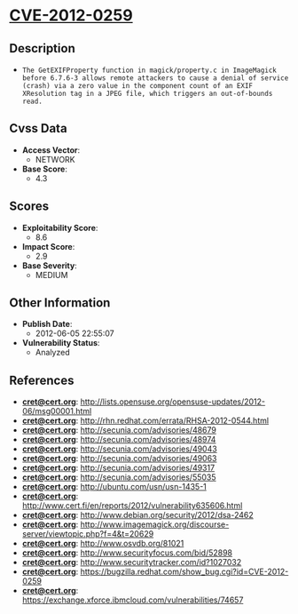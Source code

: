 
# [CVE-2012-0259](https://cve.mitre.org/cgi-bin/cvename.cgi?name=CVE-2012-0259)

## Description

- `The GetEXIFProperty function in magick/property.c in ImageMagick before 6.7.6-3 allows remote attackers to cause a denial of service (crash) via a zero value in the component count of an EXIF XResolution tag in a JPEG file, which triggers an out-of-bounds read.`

## Cvss Data

- **Access Vector**:
  - NETWORK
- **Base Score**:
  - 4.3

## Scores

- **Exploitability Score**:
  - 8.6
- **Impact Score**:
  - 2.9
- **Base Severity**:
  - MEDIUM

## Other Information

- **Publish Date**:
  - 2012-06-05 22:55:07
- **Vulnerability Status**:
  - Analyzed

## References

- **cret@cert.org**: http://lists.opensuse.org/opensuse-updates/2012-06/msg00001.html
- **cret@cert.org**: http://rhn.redhat.com/errata/RHSA-2012-0544.html
- **cret@cert.org**: http://secunia.com/advisories/48679
- **cret@cert.org**: http://secunia.com/advisories/48974
- **cret@cert.org**: http://secunia.com/advisories/49043
- **cret@cert.org**: http://secunia.com/advisories/49063
- **cret@cert.org**: http://secunia.com/advisories/49317
- **cret@cert.org**: http://secunia.com/advisories/55035
- **cret@cert.org**: http://ubuntu.com/usn/usn-1435-1
- **cret@cert.org**: http://www.cert.fi/en/reports/2012/vulnerability635606.html
- **cret@cert.org**: http://www.debian.org/security/2012/dsa-2462
- **cret@cert.org**: http://www.imagemagick.org/discourse-server/viewtopic.php?f=4&t=20629
- **cret@cert.org**: http://www.osvdb.org/81021
- **cret@cert.org**: http://www.securityfocus.com/bid/52898
- **cret@cert.org**: http://www.securitytracker.com/id?1027032
- **cret@cert.org**: https://bugzilla.redhat.com/show_bug.cgi?id=CVE-2012-0259
- **cret@cert.org**: https://exchange.xforce.ibmcloud.com/vulnerabilities/74657
